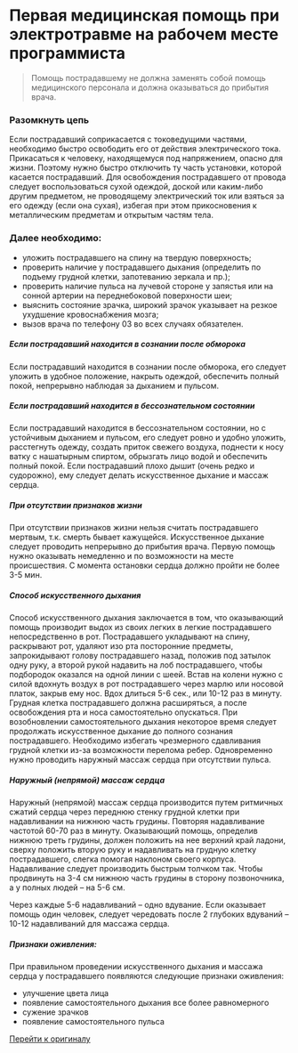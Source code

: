# Первая медицинская помощь при электротравме на рабочем месте программиста
> Помощь пострадавшему не должна заменять собой помощь медицинского персонала и должна оказываться до прибытия врача.

### Разомкнуть цепь
Если пострадавший соприкасается с токоведущими частями, необходимо быстро освободить его от действия электрического тока. Прикасаться к человеку, находящемуся под напряжением, опасно для жизни. Поэтому нужно быстро отключить ту часть установки, которой касается пострадавший. Для освобождения пострадавшего от провода следует воспользоваться сухой одеждой, доской или каким-либо другим предметом, не проводящему электрический ток или взяться за его одежду (если она сухая), избегая при этом прикосновения к металлическим предметам и открытым частям тела.

### Далее необходимо:
- уложить пострадавшего на спину на твердую поверхность;
- проверить наличие у пострадавшего дыхания (определить по подъему грудной клетки, запотеванию зеркала и пр.);
- проверить наличие пульса на лучевой стороне у запястья или на сонной артерии на переднебоковой поверхности шеи;
- выяснить состояние зрачка, широкий зрачок указывает на резкое ухудшение кровоснабжения мозга;
- вызов врача по телефону 03 во всех случаях обязателен.

##### Если пострадавший находится в сознании после обморока
Если пострадавший находится в сознании после обморока, его следует уложить в удобное положение, накрыть одеждой, обеспечить полный покой, непрерывно наблюдая за дыханием и пульсом.

##### Если пострадавший находится в бессознательном состоянии
Если пострадавший находится в бессознательном состоянии, но с устойчивым дыханием и пульсом, его следует ровно и удобно уложить, расстегнуть одежду, создать приток свежего воздуха, поднести к носу ватку с нашатырным спиртом, обрызгать лицо водой и обеспечить полный покой. Если пострадавший плохо дышит (очень редко и судорожно), ему следует делать искусственное дыхание и массаж сердца.

##### При отсутствии признаков жизни
При отсутствии признаков жизни нельзя считать пострадавшего мертвым, т.к. смерть бывает кажущейся. Искусственное дыхание следует проводить непрерывно до прибытия врача. Первую помощь нужно оказывать немедленно и по возможности на месте происшествия. С момента остановки сердца должно пройти не более 3-5 мин.

##### Способ искусственного дыхания
Способ искусственного дыхания заключается в том, что оказывающий помощь производит выдох из своих легких в легкие пострадавшего непосредственно в рот. Пострадавшего укладывают на спину, раскрывают рот, удаляют изо рта посторонние предметы, запрокидывают голову пострадавшего назад, положив под затылок одну руку, а второй рукой надавить на лоб пострадавшего, чтобы подбородок оказался на одной линии с шеей. Встав на колени нужно с силой вдохнуть воздух в рот пострадавшего через марлю или носовой платок, закрыв ему нос. Вдох длиться 5-6 сек., или 10-12 раз в минуту. Грудная клетка пострадавшего должна расширяться, а после освобождения рта и носа самостоятельно опускаться. При возобновлении самостоятельного дыхания некоторое время следует продолжать искусственное дыхание до полного сознания пострадавшего. Необходимо избегать чрезмерного сдавливания грудной клетки из-за возможности перелома ребер. Одновременно нужно проводить наружный массаж сердца при отсутствии пульса.

##### Наружный (непрямой) массаж сердца
Наружный (непрямой) массаж сердца производится путем ритмичных сжатий сердца через переднюю стенку грудной клетки при надавливании на нижнюю часть грудины. Повторяя надавливание частотой 60-70 раз в минуту. Оказывающий помощь, определив нижнюю треть грудины, должен положить на нее верхний край ладони, сверху положить вторую руку и надавливать на грудную клетку пострадавшего, слегка помогая наклоном своего корпуса. Надавливание следует производить быстрым толчком так. Чтобы продвинуть на 3-4 см нижнюю часть грудины в сторону позвоночника, а у полных людей – на 5-6 см.

Через каждые 5-6 надавливаний – одно вдувание. Если оказывает помощь один человек, следует чередовать после 2 глубоких вдуваний – 10-12 надавливаний для массажа сердца.

##### Признаки оживления:
При правильном проведении искусственного дыхания и массажа сердца у пострадавшего появляются следующие признаки оживления:

- улучшение цвета лица
- появление самостоятельного дыхания все более равномерного
- сужение зрачков
- появление самостоятельного пульса

[Перейти к оригиналу](https://vao.mos.ru/pravoporyadok_i_bezopasnost/memory-population/first-aid-in-case-of-electric-shock.php)
